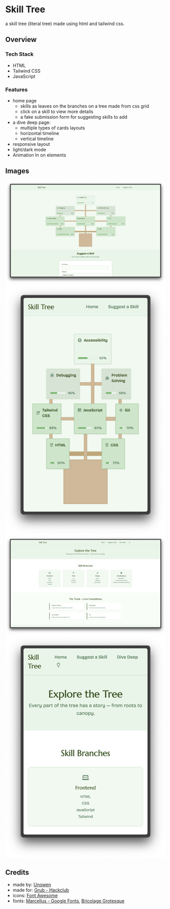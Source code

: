 # Skill Tree
a skill tree (literal tree) made using html and tailwind css.

## Overview

### Tech Stack
- HTML
- Tailwind CSS
- JavaScript

### Features
- home page
    - skills as leaves on the branches on a tree made from css grid
    - click on a skill to view more details 
    - a fake submission form for suggesting skills to add
- a dive deep page:
    - multiple types of cards layouts
    - horizontal timeline
    - vertical timeline
- responsive layout
- light/dark mode
- Animation In on elements

## Images

![preview_desktop](./images/preview_desktop.png)
![preview_mobile](./images/preview_mobile.png)
![preview_desktop_2](./images/preview_desktop_2.png)
![preview_mobile_2](./images/preview_mobile_2.png)

## Credits
- made by: [Unowen](htps://github.com/pari55051)
- made for: [Grub - Hackclub](https://grub.hackclub.com/)
- icons: [Font Awesome](https://fontawesome.com/)
- fonts: [Marcellus - Google Fonts](https://fonts.google.com/specimen/Marcellus), [Bricolage Grotesque](https://fonts.google.com/specimen/Bricolage+Grotesque)